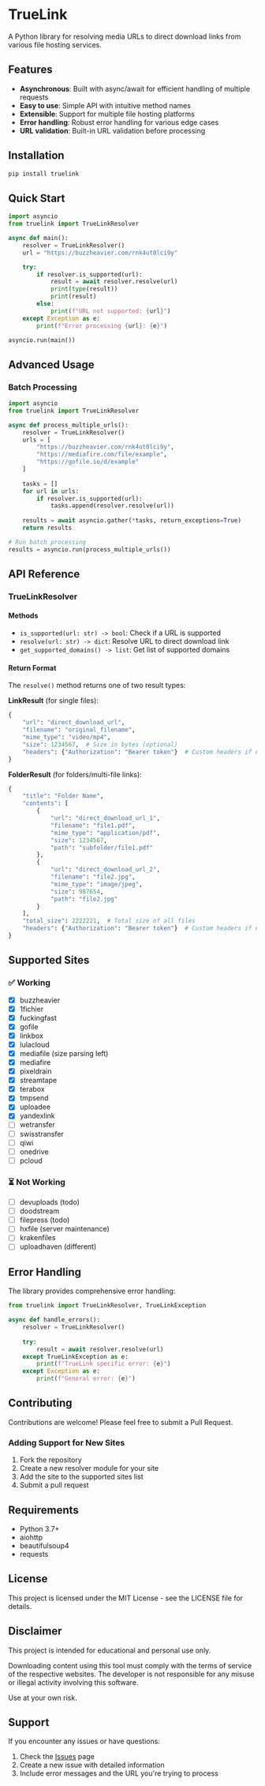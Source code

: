 # TrueLink

A Python library for resolving media URLs to direct download links from various file hosting services.

## Features

- **Asynchronous**: Built with async/await for efficient handling of multiple requests
- **Easy to use**: Simple API with intuitive method names
- **Extensible**: Support for multiple file hosting platforms
- **Error handling**: Robust error handling for various edge cases
- **URL validation**: Built-in URL validation before processing

## Installation

```bash
pip install truelink
```

## Quick Start

```python
import asyncio
from truelink import TrueLinkResolver

async def main():
    resolver = TrueLinkResolver()
    url = "https://buzzheavier.com/rnk4ut0lci9y"

    try:    
        if resolver.is_supported(url):    
            result = await resolver.resolve(url)    
            print(type(result))    
            print(result)    
        else:    
            print(f"URL not supported: {url}")    
    except Exception as e:    
        print(f"Error processing {url}: {e}")

asyncio.run(main())
```

## Advanced Usage

### Batch Processing

```python
import asyncio
from truelink import TrueLinkResolver

async def process_multiple_urls():
    resolver = TrueLinkResolver()
    urls = [
        "https://buzzheavier.com/rnk4ut0lci9y",
        "https://mediafire.com/file/example",
        "https://gofile.io/d/example"
    ]
    
    tasks = []
    for url in urls:
        if resolver.is_supported(url):
            tasks.append(resolver.resolve(url))
    
    results = await asyncio.gather(*tasks, return_exceptions=True)
    return results

# Run batch processing
results = asyncio.run(process_multiple_urls())
```

## API Reference

### TrueLinkResolver

#### Methods

- `is_supported(url: str) -> bool`: Check if a URL is supported
- `resolve(url: str) -> dict`: Resolve URL to direct download link
- `get_supported_domains() -> list`: Get list of supported domains

#### Return Format

The `resolve()` method returns one of two result types:

**LinkResult** (for single files):
```python
{
    "url": "direct_download_url",
    "filename": "original_filename",
    "mime_type": "video/mp4",
    "size": 1234567,  # Size in bytes (optional)
    "headers": {"Authorization": "Bearer token"}  # Custom headers if needed (optional)
}
```

**FolderResult** (for folders/multi-file links):
```python
{
    "title": "Folder Name",
    "contents": [
        {
            "url": "direct_download_url_1",
            "filename": "file1.pdf",
            "mime_type": "application/pdf",
            "size": 1234567,
            "path": "subfolder/file1.pdf"
        },
        {
            "url": "direct_download_url_2",
            "filename": "file2.jpg",
            "mime_type": "image/jpeg",
            "size": 987654,
            "path": "file2.jpg"
        }
    ],
    "total_size": 2222221,  # Total size of all files
    "headers": {"Authorization": "Bearer token"}  # Custom headers if needed (optional)
}
```

## Supported Sites

### ✅ Working
- [x] buzzheavier
- [x] 1fichier
- [x] fuckingfast
- [x] gofile
- [x] linkbox
- [x] lulacloud
- [x] mediafile (size parsing left)
- [x] mediafire
- [x] pixeldrain
- [x] streamtape
- [x] terabox
- [x] tmpsend
- [x] uploadee
- [x] yandexlink
- [ ] wetransfer
- [ ] swisstransfer
- [ ] qiwi
- [ ] onedrive
- [ ] pcloud

### ⏳ Not Working
- [ ] devuploads (todo)
- [ ] doodstream
- [ ] filepress (todo)
- [ ] hxfile (server maintenance)
- [ ] krakenfiles
- [ ] uploadhaven (different)

## Error Handling

The library provides comprehensive error handling:

```python
from truelink import TrueLinkResolver, TrueLinkException

async def handle_errors():
    resolver = TrueLinkResolver()
    
    try:
        result = await resolver.resolve(url)
    except TrueLinkException as e:
        print(f"TrueLink specific error: {e}")
    except Exception as e:
        print(f"General error: {e}")
```

## Contributing

Contributions are welcome! Please feel free to submit a Pull Request.

### Adding Support for New Sites

1. Fork the repository
2. Create a new resolver module for your site
3. Add the site to the supported sites list
4. Submit a pull request

## Requirements

- Python 3.7+
- aiohttp
- beautifulsoup4
- requests

## License

This project is licensed under the MIT License - see the LICENSE file for details.

## Disclaimer

This project is intended for educational and personal use only.

Downloading content using this tool must comply with the terms of service of the respective websites. The developer is not responsible for any misuse or illegal activity involving this software.

Use at your own risk.

## Support

If you encounter any issues or have questions:

1. Check the [Issues](https://github.com/5hojib/truelink/issues) page
2. Create a new issue with detailed information
3. Include error messages and the URL you're trying to process
